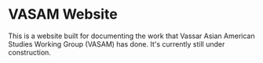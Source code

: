 # VASAM Website

This is a website built for documenting the work that Vassar Asian American Studies Working Group (VASAM) has done. It's currently still under construction.
